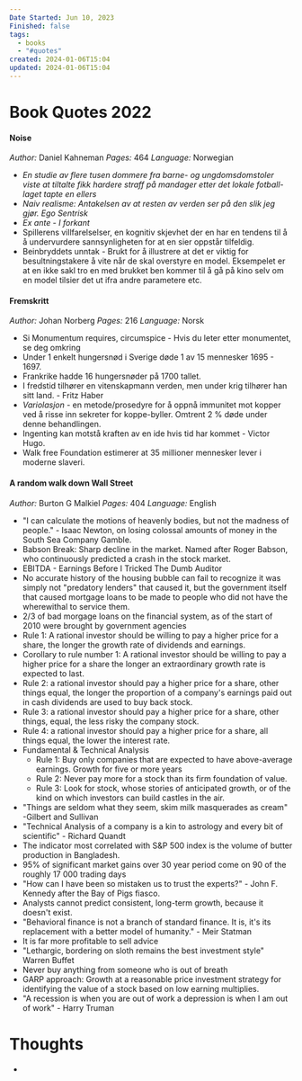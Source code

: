 ```yaml
---
Date Started: Jun 10, 2023
Finished: false
tags:
  - books
  - "#quotes"
created: 2024-01-06T15:04
updated: 2024-01-06T15:04
---
```


# Book Quotes 2022

#### Noise
_Author:_ Daniel Kahneman 
_Pages:_ 464
_Language:_ Norwegian
- *En studie av flere tusen dommere fra barne- og ungdomsdomstoler viste at tiltalte fikk hardere straff på mandager etter det lokale fotball-laget tapte en ellers*
- *Naiv realisme: Antakelsen av at resten av verden ser på den slik jeg gjør. Ego Sentrisk*
- *Ex ante - I forkant*
- Spillerens villfarelselser, en kognitiv skjevhet der en har en tendens til å å undervurdere sannsynligheten for at en sier oppstår tilfeldig. 
- Beinbryddets unntak - Brukt for å illustrere at det er viktig for besultningstakere å vite når de skal overstyre en model. Eksempelet er at en ikke sakl tro en med brukket ben kommer til å gå på kino selv om en model tilsier det ut ifra andre parametere etc. 


#### Fremskritt
_Author:_ Johan Norberg
_Pages:_ 216
_Language:_ Norsk
-  Si Monumentum requires, circumspice - Hvis du leter etter monumentet, se deg omkring
- Under 1 enkelt hungersnød i Sverige døde 1 av 15 mennesker 1695 - 1697.
- Frankrike hadde 16 hungersnøder på 1700 tallet. 
- I fredstid tilhører en vitenskapmann verden, men under krig tilhører han sitt land.  - Fritz Haber 
- _Variolasjon_ - en metode/prosedyre for å oppnå immunitet mot kopper ved å risse inn sekreter for koppe-byller. Omtrent 2 % døde under denne behandlingen. 
- Ingenting kan motstå kraften av en ide hvis tid har kommet - Victor Hugo. 
- Walk free Foundation estimerer at 35 millioner mennesker lever i moderne slaveri. 
#### A random walk down Wall Street
_Author:_ Burton G Malkiel
_Pages:_ 404
_Language:_ English
- "I can calculate the motions of heavenly bodies, but not the madness of people." - Isaac Newton, on losing colossal amounts of money in the South Sea Company Gamble.
- Babson Break: Sharp decline in the market. Named after Roger Babson, who continuously predicted a crash in the stock market.
- EBITDA - Earnings Before I Tricked The Dumb Auditor
- No accurate history of the housing bubble can fail to recognize it was simply not "predatory lenders" that caused it, but the government itself that caused mortgage loans to be made to people who did not have the wherewithal to service them. 
- 2/3 of bad morgage loans on the financial system, as of the start of 2010 were brought by government agencies
- Rule 1: A rational investor should be willing to pay a higher price for a share, the longer the growth rate of dividends and earnings.
- Corollary to rule number 1: A rational investor should be willing to pay a higher price for a share the longer an extraordinary growth rate is expected to last.
- Rule 2: a rational investor should pay a higher price for a share, other things equal, the longer the proportion of a company's earnings paid out in cash dividends are used to buy back stock.
- Rule 3: a rational investor should pay a higher price for a share, other things, equal, the less risky the company stock.
- Rule 4: a rational investor should pay a higher price for a share, all things equal, the lower the interest rate.
- Fundamental & Technical Analysis
	- Rule 1: Buy only companies that are expected to have above-average earnings. Growth for five or more years
	- Rule 2: Never pay more for a stock than its firm foundation of value.
	- Rule 3: Look for stock, whose stories of anticipated growth, or of the kind on which investors can build castles in the air.
- "Things are seldom what they seem, skim milk masquerades as cream" -Gilbert and Sullivan
- "Technical Analysis of a company is a kin to astrology and every bit of scientific" - Richard Quandt
- The indicator most correlated with S&P 500 index is the volume of butter production in Bangladesh.
- 95% of significant market gains over 30 year period come on 90 of the roughly 17 000 trading days
- "How can I have been so mistaken us to trust the experts?" - John F. Kennedy after the Bay of Pigs fiasco. 
-  Analysts cannot predict consistent, long-term growth, because it doesn't exist.
- "Behavioral finance is not a branch of standard finance. It is, it's its replacement with a better model of humanity." - Meir Statman
- It is far more profitable to sell advice
- "Lethargic, bordering on sloth remains the best investment style" Warren Buffet
- Never buy anything from someone who is out of breath
- GARP approach: Growth at a reasonable price investment strategy for identifying the value of a stock based on low earning multiplies.
- "A recession is when you are out of work a depression is when I am out of work" - Harry Truman




# Thoughts 
- 


